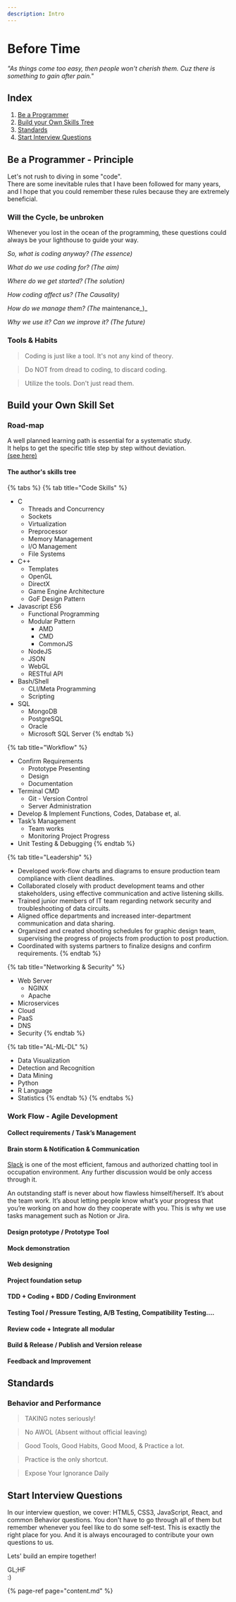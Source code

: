 ```yaml
---
description: Intro
---
```


# Before Time

_"As things come too easy, then people won't cherish them. Cuz there is something to gain after pain."_

## Index

1. [Be a Programmer](before-time.md#episode-1-be-a-programmer)
2. [Build your Own Skills Tree](before-time.md#build-your-own-skill-set)
3. [Standards](before-time.md#standards)
4. [Start Interview Questions](before-time.md#start-interview-questions)

## Be a Programmer - Principle

Let's not rush to diving in some "code".   
There are some inevitable rules that I have been followed for many years, and I hope that you could remember these rules because they are extremely beneficial.

### **Will the Cycle, be unbroken**

Whenever you lost in the ocean of the programming, these questions could always be your lighthouse to guide your way.

_‌So, what is coding anyway?  \(The essence\)_

_What do we use coding for? \(The aim\)_

_Where do we get started? \(The solution\)_

_How coding affect us? \(The Causality\)_

_How do we manage them? \(The_ maintenance_\)_

_Why we use it? Can we improve it? \(The future\)_

### Tools & Habits

> Coding is just like a tool. It's not any kind of theory.

> Do NOT from dread to coding, to discard coding.

> Utilize the tools. Don't just read them.

## **Build your Own Skill Set**

### **Road-map**

A well planned learning path is essential for a systematic study.  
It helps to get the specific title step by step without deviation.  
[\(see here\)](https://roadmap.sh)

#### **The author's skills tree**

{% tabs %}
{% tab title="Code Skills" %}
* C
  * Threads and Concurrency
  * Sockets
  * Virtualization
  * Preprocessor
  * Memory Management
  * I/O Management
  * File Systems
* C++
  * Templates
  * OpenGL
  * DirectX
  * Game Engine Architecture
  * GoF Design Pattern
* Javascript ES6
  * Functional Programming
  * Modular Pattern
    * AMD
    * CMD
    * CommonJS
  * NodeJS
  * JSON
  * WebGL
  * RESTful API
* Bash/Shell
  * CLI/Meta Programming
  * Scripting
* SQL
  * MongoDB
  * PostgreSQL
  * Oracle
  * Microsoft SQL Server
{% endtab %}

{% tab title="Workflow" %}
* Confirm Requirements
  * Prototype Presenting
  * Design
  * Documentation
* Terminal CMD
  * Git - Version Control
  * Server Administration
* Develop & Implement Functions, Codes, Database et, al.
* Task’s Management
  * Team works
  * Monitoring Project Progress
* Unit Testing & Debugging
{% endtab %}

{% tab title="Leadership" %}
* Developed work-flow charts and diagrams to ensure production team compliance with client deadlines.
* Collaborated closely with product development teams and other stakeholders, using effective communication and active listening skills.
* Trained junior members of IT team regarding network security and troubleshooting of data circuits.
* Aligned office departments and increased inter-department communication and data sharing.
* Organized and created shooting schedules for graphic design team, supervising the progress of projects from production to post production.
* Coordinated with systems partners to finalize designs and confirm requirements.
{% endtab %}

{% tab title="Networking & Security" %}
* Web Server
  * NGINX
  * Apache
* Microservices
* Cloud
* PaaS
* DNS
* Security
{% endtab %}

{% tab title="AL-ML-DL" %}
* Data Visualization
* Detection and Recognition
* Data Mining
* Python
* R Language
* Statistics
{% endtab %}
{% endtabs %}

### **Work Flow - Agile Development**

#### Collect requirements / **Task’s Management**

#### Brain storm & **Notification & Communication**

[Slack](https://slack.com) is one of the most efficient, famous and authorized chatting tool in occupation environment. Any further discussion would be only access through it.

An outstanding staff is never about how flawless himself/herself. It’s about the team work. It’s about letting people know what’s your progress that you’re working on and how do they cooperate with you. This is why we use tasks management such as Notion or Jira.

#### Design prototype **/** Prototype Tool

#### Mock demonstration

#### Web designing

#### Project foundation setup

#### TDD + Coding + BDD / Coding Environment

#### Testing Tool / Pressure Testing, A/B Testing, Compatibility Testing....

#### Review code + Integrate all modular

#### Build & Release / Publish and Version release

#### Feedback and Improvement

## Standards

### Behavior and Performance

> TAKING notes seriously!

> No AWOL \(Absent without official leaving\)

> Good Tools, Good Habits, Good Mood, & Practice a lot.

> Practice is the only shortcut.

> Expose Your Ignorance Daily

## Start Interview Questions

In our interview question, we cover: HTML5, CSS3, JavaScript, React, and common Behavior questions. You don't have to go through all of them but remember whenever you feel like to do some self-test. This is exactly the right place for you. And it is always encouraged to contribute your own questions to us.

Lets' build an empire together!

GL;HF   
:\)

{% page-ref page="content.md" %}



